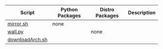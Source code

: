 | Script                 | Python Packages | Distro Packages | Description |
| -                      | -               | -               | -           |
|[mirror.sh](/mirror.sh) | none |||
|[wall.py](/wall.py) || none ||
|[downloadArch.sh](/downloadArch.py) ||||
